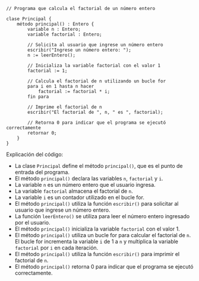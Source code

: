 ```cool
// Programa que calcula el factorial de un número entero

clase Principal {
    método principal() : Entero {
        variable n : Entero;
        variable factorial : Entero;

        // Solicita al usuario que ingrese un número entero
        escribir("Ingrese un número entero: ");
        n := leerEntero();

        // Inicializa la variable factorial con el valor 1
        factorial := 1;

        // Calcula el factorial de n utilizando un bucle for
        para i en 1 hasta n hacer
            factorial := factorial * i;
        fin para

        // Imprime el factorial de n
        escribir("El factorial de ", n, " es ", factorial);

        // Retorna 0 para indicar que el programa se ejecutó correctamente
        retornar 0;
    }
}
```

Explicación del código:

* La clase `Principal` define el método `principal()`, que es el punto de entrada del programa.
* El método `principal()` declara las variables `n`, `factorial` y `i`.
* La variable `n` es un número entero que el usuario ingresa.
* La variable `factorial` almacena el factorial de `n`.
* La variable `i` es un contador utilizado en el bucle for.
* El método `principal()` utiliza la función `escribir()` para solicitar al usuario que ingrese un número entero.
* La función `leerEntero()` se utiliza para leer el número entero ingresado por el usuario.
* El método `principal()` inicializa la variable `factorial` con el valor 1.
* El método `principal()` utiliza un bucle for para calcular el factorial de `n`. El bucle for incrementa la variable `i` de 1 a `n` y multiplica la variable `factorial` por `i` en cada iteración.
* El método `principal()` utiliza la función `escribir()` para imprimir el factorial de `n`.
* El método `principal()` retorna 0 para indicar que el programa se ejecutó correctamente.